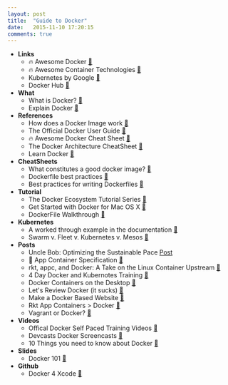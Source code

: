 ```yaml
---
layout: post
title:  "Guide to Docker"
date:   2015-11-10 17:20:15
comments: true
---
```


- **Links**
    - :fire: Awesome Docker [:link:](https://github.com/veggiemonk/awesome-docker)
    - :fire: Awesome Container Technologies [:link:](https://github.com/tcnksm/awesome-container)
    - Kubernetes by Google [:link:](http://kubernetes.io/)
    - Docker Hub [:link:](https://hub.docker.com/)
- **What**
    - What is Docker? [:link:](https://www.docker.com/what-docker)
    - Explain Docker [:link:](https://docs.docker.com/engine/understanding-docker/#how-does-a-docker-image-work)
- **References**
	- How does a Docker Image work [:link:](https://docs.docker.com/engine/understanding-docker/#how-does-a-docker-image-work)
    - The Official Docker User Guide [:link:](https://docs.docker.com/userguide/)
    - :fire: Awesome Docker Cheat Sheet [:link:](https://github.com/wsargent/docker-cheat-sheet)
    - The Docker Architecture CheatSheet [:link:](https://dzone.com/refcardz/getting-started-with-docker-1)
    - Learn Docker [:pencil:](https://github.com/dwyl/learn-docker)
- **CheatSheets**
	- What constitutes a good docker image? [:link:](http://jonathan.bergknoff.com/journal/building-good-docker-images)
	- Dockerfile best practices [:link:](http://crosbymichael.com/dockerfile-best-practices.html)
	- Best practices for writing Dockerfiles [:link:](https://docs.docker.com/engine/userguide/eng-image/dockerfile_best-practices/)
- **Tutorial**
	- The Docker Ecosystem Tutorial Series [:link:](https://www.digitalocean.com/community/tutorial_series/the-docker-ecosystem)
	- Get Started with Docker for Mac OS X [:link:](https://docs.docker.com/mac/)
	- DockerFile Walkthrough [:link:](http://learningdocker.com/dockerfile-walkthrough/)
- **Kubernetes**
	- A worked through example in the documentation [:link:](http://kubernetes.io/docs/whatisk8s/)
	- Swarm v. Fleet v. Kubernetes v. Mesos [:link:](https://www.oreilly.com/ideas/swarm-v-fleet-v-kubernetes-v-mesos)
- **Posts**
    - Uncle Bob: Optimizing the Sustainable Pace [Post](http://blog.8thlight.com/paul-pagel/2015/09/15/optimize-sustainable-pace.html)
    - :raised_hands: App Container Specification [:link:](https://github.com/appc/spec/blob/master/SPEC.md)
    - rkt, appc, and Docker: A Take on the Linux Container Upstream [:link:](http://rhelblog.redhat.com/2015/05/05/rkt-appc-and-docker-a-take-on-the-linux-container-upstream/)
    - 4 Day Docker and Kubernotes Training [:link:](https://dzone.com/articles/4-day-docker-and-kubernetes-training)
    - Docker Containers on the Desktop [:link:](https://blog.jessfraz.com/post/docker-containers-on-the-desktop/)
    - Let's Review Docker (it sucks) [:link:](http://iops.io/blog/docker-hype/)
    - Make a Docker Based Website [:link:](http://project-webdev.blogspot.de/2015/05/create-site-based-on-docker-part1.html)
    - Rkt App Containers > Docker [:link:](https://github.com/coreos/rkt)
    - Vagrant or Docker? [:link:](http://stackoverflow.com/questions/16647069/should-i-use-vagrant-or-docker-for-creating-an-isolated-environment)
- **Videos**
    - Offical Docker Self Paced Training Videos [:link:](http://training.docker.com/self-paced-training)
    - Devcasts Docker Screencasts [:link:](https://www.devcasts.io/search/?q=docker)
    - 10 Things you need to know about Docker [:link:](https://www.oreilly.com/ideas/10-things-you-need-to-know-about-docker)
- **Slides**
    - Docker 101 [:floppy_disk:](https://speakerdeck.com/asm89/docker)
- **Github**
    - Docker 4 Xcode [:pencil:](https://github.com/jkingyens/docker4xcode)
